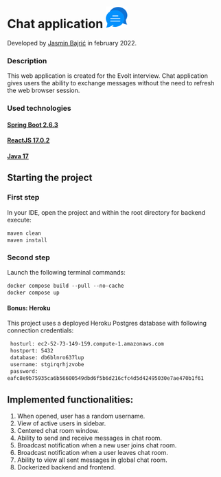 # Chat application <img src="/assets/chaticon.png" width="50" height="50">

Developed by [Jasmin Bajrić](https://github.com/jbajric) in february 2022.

### Description
This web application is created for the Evolt interview. Chat application gives users the ability to exchange messages without the need to refresh the web browser session. 

### Used technologies

#### [Spring Boot 2.6.3](https://github.com/spring-projects/spring-boot/releases/tag/v2.6.3)
#### [ReactJS 17.0.2](https://github.com/facebook/react/blob/main/CHANGELOG.md#1702-march-22-2021)
#### [Java 17](https://docs.oracle.com/en/java/javase/17/)

## Starting the project

### First step
In your IDE, open the project and within the root directory for backend execute:

```
maven clean
maven install
```

### Second step
Launch the following terminal commands:

```
docker compose build --pull --no-cache
docker compose up
```

#### Bonus: Heroku
This project uses a deployed Heroku Postgres database with following connection credentials:

```
 hosturl: ec2-52-73-149-159.compute-1.amazonaws.com
 hostport: 5432
 database: db6blnro637lup
 username: stgirqrhjzvobe
 password: eafc8e9b75935ca6b56600549dbd6f5b6d216cfc4d5d42495030e7ae470b1f61
```

## Implemented functionalities:

1. When opened, user has a random username.
2. View of active users in sidebar.
3. Centered chat room window.
4. Ability to send and receive messages in chat room.
5. Broadcast notification when a new user joins chat room. 
6. Broadcast notification when a user leaves chat room.
7. Ability to view all sent messages in global chat room.
8. Dockerized backend and frontend.